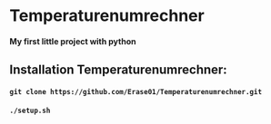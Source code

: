 # Temperaturenumrechner
#### My first little project with python
## Installation Temperaturenumrechner:
#### `git clone https://github.com/Erase01/Temperaturenumrechner.git`
#### `./setup.sh`
